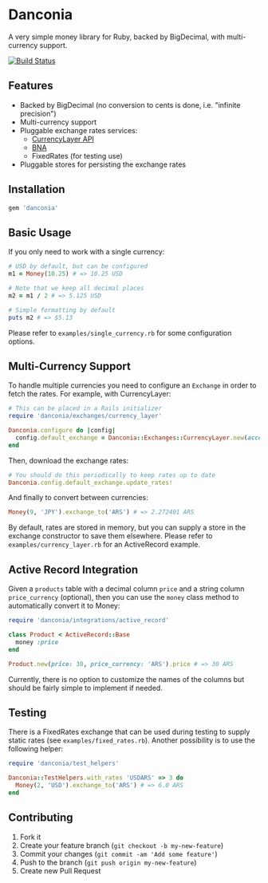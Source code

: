 # Danconia

A very simple money library for Ruby, backed by BigDecimal, with multi-currency support.

[![Build Status](https://travis-ci.org/eeng/danconia.svg?branch=master)](https://travis-ci.org/eeng/danconia)

## Features

* Backed by BigDecimal (no conversion to cents is done, i.e. "infinite precision")
* Multi-currency support
* Pluggable exchange rates services:
  - [CurrencyLayer API](https://currencylayer.com/)
  - [BNA](https://www.bna.com.ar/)
  - FixedRates (for testing use)
* Pluggable stores for persisting the exchange rates

## Installation

```ruby
gem 'danconia'
```

## Basic Usage

If you only need to work with a single currency:

```ruby
# USD by default, but can be configured
m1 = Money(10.25) # => 10.25 USD

# Note that we keep all decimal places
m2 = m1 / 2 # => 5.125 USD

# Simple formatting by default
puts m2 # => $5.13
```

Please refer to `examples/single_currency.rb` for some configuration options.

## Multi-Currency Support

To handle multiple currencies you need to configure an `Exchange` in order to fetch the rates. For example, with CurrencyLayer:

```ruby
# This can be placed in a Rails initializer
require 'danconia/exchanges/currency_layer'

Danconia.configure do |config|
  config.default_exchange = Danconia::Exchanges::CurrencyLayer.new(access_key: '...')
end
```

Then, download the exchange rates:
```ruby
# You should do this periodically to keep rates up to date
Danconia.config.default_exchange.update_rates!
```

And finally to convert between currencies:
```ruby
Money(9, 'JPY').exchange_to('ARS') # => 2.272401 ARS
```

By default, rates are stored in memory, but you can supply a store in the exchange constructor to save them elsewhere. Please refer to `examples/currency_layer.rb` for an ActiveRecord example.

## Active Record Integration

Given a `products` table with a decimal column `price` and a string column `price_currency` (optional), then you can use the `money` class method to automatically convert it to Money:

```ruby
require 'danconia/integrations/active_record'

class Product < ActiveRecord::Base
  money :price
end

Product.new(price: 30, price_currency: 'ARS').price # => 30 ARS
```

Currently, there is no option to customize the names of the columns but should be fairly simple to implement if needed.

## Testing

There is a FixedRates exchange that can be used during testing to supply static rates (see `examples/fixed_rates.rb`). Another possibility is to use the following helper:

```ruby
require 'danconia/test_helpers'

Danconia::TestHelpers.with_rates 'USDARS' => 3 do
  Money(2, 'USD').exchange_to('ARS') # => 6.0 ARS
end
```

## Contributing

1. Fork it
2. Create your feature branch (`git checkout -b my-new-feature`)
3. Commit your changes (`git commit -am 'Add some feature'`)
4. Push to the branch (`git push origin my-new-feature`)
5. Create new Pull Request
